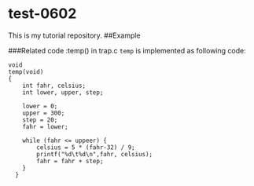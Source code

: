 # test-0602
This is my tutorial repository.
##Example

###Related code :temp() in trap.c
`temp` is implemented as following code:

    void
    temp(void)
    {
        int fahr, celsius;
        int lower, upper, step;
  
        lower = 0;
        upper = 300;
        step = 20;
        fahr = lower;
  
        while (fahr <= uppeer) {
            celsius = 5 * (fahr-32) / 9;
            printf("%d\t%d\n",fahr, celsius);
            fahr = fahr + step;
        }
      }
